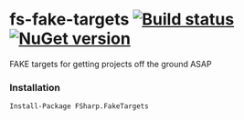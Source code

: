# fs-fake-targets [![Build status](https://ci.appveyor.com/api/projects/status/l6dj0i2chw5denwv/branch/master?svg=true)](https://ci.appveyor.com/project/datNET/fs-fake-targets/branch/master) [![NuGet version](https://badge.fury.io/nu/FSharp.FakeTargets.svg)](https://badge.fury.io/nu/FSharp.FakeTargets)

FAKE targets for getting projects off the ground ASAP

### Installation

```
Install-Package FSharp.FakeTargets
```
